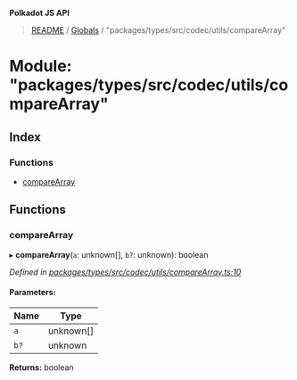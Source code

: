 **Polkadot JS API**

> [README](../README.md) / [Globals](../globals.md) / "packages/types/src/codec/utils/compareArray"

# Module: "packages/types/src/codec/utils/compareArray"

## Index

### Functions

* [compareArray](_packages_types_src_codec_utils_comparearray_.md#comparearray)

## Functions

### compareArray

▸ **compareArray**(`a`: unknown[], `b?`: unknown): boolean

*Defined in [packages/types/src/codec/utils/compareArray.ts:10](https://github.com/polkadot-js/api/blob/9d548f787/packages/types/src/codec/utils/compareArray.ts#L10)*

#### Parameters:

Name | Type |
------ | ------ |
`a` | unknown[] |
`b?` | unknown |

**Returns:** boolean
